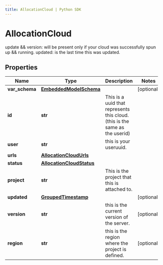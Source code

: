 ```yaml
---
title: AllocationCloud | Python SDK
---
```


# AllocationCloud

update && version: will be present only if your cloud was successfully spun up && running.  updated: is the last time this was updated.

## Properties

Name | Type | Description | Notes
------------ | ------------- | ------------- | -------------
**var_schema** | [**EmbeddedModelSchema**](EmbeddedModelSchema) |  | [optional] 
**id** | **str** | This is a uuid that represents this cloud.(this is the same as the userid) | 
**user** | **str** | this is your useruuid. | 
**urls** | [**AllocationCloudUrls**](AllocationCloudUrls) |  | 
**status** | [**AllocationCloudStatus**](AllocationCloudStatus) |  | 
**project** | **str** | This is the project that this is attached to. | 
**updated** | [**GroupedTimestamp**](GroupedTimestamp) |  | [optional] 
**version** | **str** | this is the current version of the server. | [optional] 
**region** | **str** | this is the region where the project is defined. | [optional] 


